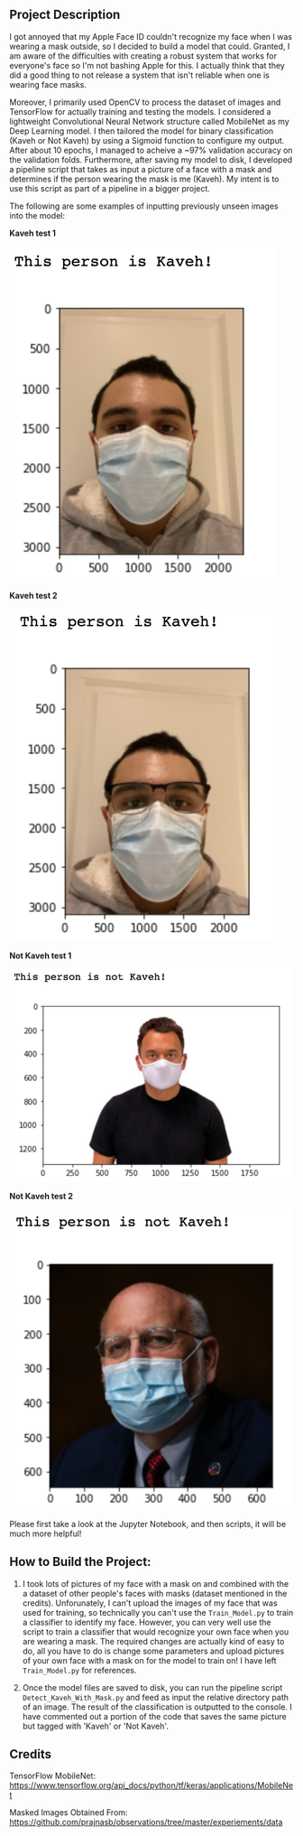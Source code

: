 ## Project Description

I got annoyed that my Apple Face ID couldn't recognize my face when I was wearing a mask outside, so I decided to build a model that could. Granted, I am aware of the difficulties with creating a robust system that works for everyone's face so I'm not bashing Apple for this. I actually think that they did a good thing to not release a system that isn't reliable when one is wearing face masks. 

Moreover, I primarily used OpenCV to process the dataset of images and TensorFlow for actually training and testing the models. I considered a lightweight Convolutional Neural Network structure called MobileNet as my Deep Learning model. I then tailored the model for binary classification (Kaveh or Not Kaveh) by using a Sigmoid function to configure my output. After about 10 epochs, I managed to acheive a ~97% validation accuracy on the validation folds. Furthermore, after saving my model to disk, I developed a pipeline script that takes as input a picture of a face with a mask and determines if the person wearing the mask is me (Kaveh). My intent is to use this script as part of a pipeline in a bigger project.

The following are some examples of inputting previously unseen images into the model:

**Kaveh test 1**

![](/Examples/Kaveh%201.png)

**Kaveh test 2**

![](/Examples/Kaveh%202.png)

**Not Kaveh test 1**

![](/Examples/Not%20Kaveh%201.png)

**Not Kaveh test 2**

![](/Examples/Not%20Kaveh%202.png)

Please first take a look at the Jupyter Notebook, and then scripts, it will be much more helpful!


## How to Build the Project:

1) I took lots of pictures of my face with a mask on and combined with the a dataset of other people's faces with masks (dataset mentioned in the credits). Unforunately, I can't upload the images of my face that was used for training, so technically you can't use the `Train_Model.py` to train a classifier to identify my face. However, you can very well use the script to train a classifier that would recognize your own face when you are wearing a mask. The required changes are actually kind of easy to do, all you have to do is change some parameters and upload pictures of your own face with a mask on for the model to train on! I have left `Train_Model.py` for references.

2) Once the model files are saved to disk, you can run the pipeline script `Detect_Kaveh_With_Mask.py` and feed as input the relative directory path of an image. The result of the classification is outputted to the console. I have commented out a portion of the code that saves the same picture but tagged with 'Kaveh' or 'Not Kaveh'.


## Credits

TensorFlow MobileNet: https://www.tensorflow.org/api_docs/python/tf/keras/applications/MobileNet

Masked Images Obtained From: https://github.com/prajnasb/observations/tree/master/experiements/data
